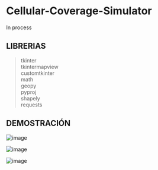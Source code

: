 # Cellular-Coverage-Simulator
In process

## LIBRERIAS
> tkinter <br/>
> tkintermapview <br/>
> customtkinter <br/>
> math <br/>
> geopy <br/>
> pyproj <br/>
> shapely <br/>
> requests

## DEMOSTRACIÓN

![image](https://github.com/user-attachments/assets/08584c28-a9cd-4416-8b04-ba83624c48a2)

![image](https://github.com/user-attachments/assets/526c30cf-ddb3-4ba7-b67c-855b3461deae)

![image](https://github.com/user-attachments/assets/45ce1800-61a5-408d-87aa-15d47f82e5c3)
